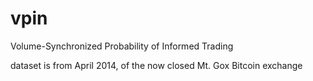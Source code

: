 vpin
====

Volume-Synchronized Probability of Informed Trading

dataset is from April 2014, of the now closed Mt. Gox Bitcoin exchange